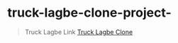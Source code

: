 # truck-lagbe-clone-project-
> Truck Lagbe Link
[Truck Lagbe Clone](https://meliodassourav.github.io/truck-lagbe-clone-project-/truck-lagbe-clone-project/index.html)
